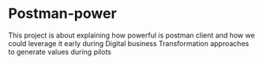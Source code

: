 # Postman-power
This project is about explaining how powerful is postman client and how we could leverage it early during Digital business Transformation approaches to generate values during pilots
